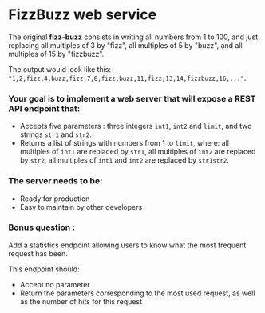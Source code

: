 # FizzBuzz web service

The original **fizz-buzz** consists in writing all numbers from 1 to 100, and just replacing all multiples of 3 by "fizz", all multiples of 5 by "buzz", and all multiples of 15 by "fizzbuzz". 

The output would look like this: `"1,2,fizz,4,buzz,fizz,7,8,fizz,buzz,11,fizz,13,14,fizzbuzz,16,..."`. 

### Your goal is to implement a web server that will expose a REST API endpoint that: 
- Accepts five parameters : three integers `int1`, `int2` and `limit`, and two strings `str1` and `str2`.
- Returns a list of strings with numbers from 1 to `limit`, where: all multiples of `int1` are replaced by `str1`, all multiples of `int2` are replaced by `str2`, all multiples of `int1` and `int2` are replaced by `str1str2`. 

### The server needs to be:
- Ready for production
- Easy to maintain by other developers 

### Bonus question : 
Add a statistics endpoint allowing users to know what the most frequent request has been. 

This endpoint should:
- Accept no parameter
- Return the parameters corresponding to the most used request, as well as the number of hits for this request





